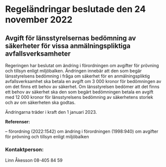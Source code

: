 # Regeländringar beslutade den 24 november 2022

## Avgift för länsstyrelsernas bedömning av säkerheter för vissa anmälningspliktiga avfallsverksamheter

Regeringen har beslutat om ändring i förordningen om avgifter för prövning och tillsyn enligt miljöbalken. Ändringen innebär att den som begär länsstyrelsens bedömning i fråga om säkerhet för en anmälningspliktig avfallsverksamhet ska betala en avgift om 3 000 kronor för bedömningen av om det finns ett behov av säkerhet. Om länsstyrelsen bedömer att det finns ett behov av säkerhet ska den som begärt bedömningen betala en avgift med 12 000 kronor för länsstyrelsens bedömning av säkerhetens storlek och av om säkerheten ska godtas.

Ändringarna träder i kraft den 1 januari 2023.

**Referenser:**

– förordning (2022:1542) om ändring i förordningen (1998:940) om avgifter för prövning och tillsyn enligt miljöbalken

### Kontaktperson:

Linn Åkesson 08-405 84 59
